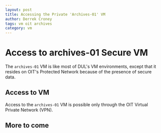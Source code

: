 ```yaml
---
layout: post
title: Accessing the Private 'Archives-01' VM
author: Derrek Croney
tags: vm oit archives
category: vm
---
```

# Access to archives-01 Secure VM

The `archives-01` VM is like most of DUL's VM environments, except that it resides on OIT's Protected Network 
because of the presence of secure data.

## Access to VM
Access to the `archives-01` VM is possible only through the OIT Virtual Private Network (VPN).

## More to come
